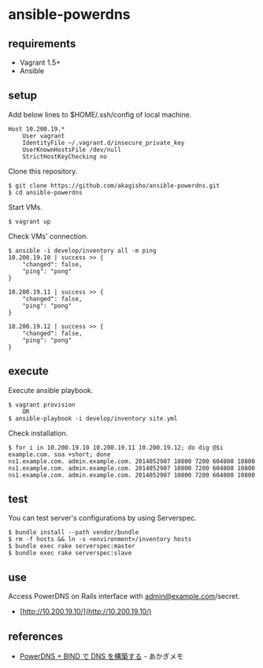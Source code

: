 # ansible-powerdns

## requirements

* Vagrant 1.5+
* Ansible

## setup

Add below lines to $HOME/.ssh/config of local machine.

    Host 10.200.19.*
        User vagrant
        IdentityFile ~/.vagrant.d/insecure_private_key
        UserKnownHostsFile /dev/null
        StrictHostKeyChecking no

Clone this repository.

    $ git clone https://github.com/akagisho/ansible-powerdns.git
    $ cd ansible-powerdns

Start VMs.

    $ vagrant up

Check VMs' connection.

    $ ansible -i develop/inventory all -m ping
    10.200.19.10 | success >> {
        "changed": false,
        "ping": "pong"
    }
    
    10.200.19.11 | success >> {
        "changed": false,
        "ping": "pong"
    }
    
    10.200.19.12 | success >> {
        "changed": false,
        "ping": "pong"
    }

## execute

Execute ansible playbook.

    $ vagrant provision
        OR
    $ ansible-playbook -i develop/inventory site.yml

Check installation.

    $ for i in 10.200.19.10 10.200.19.11 10.200.19.12; do dig @$i example.com. soa +short; done
    ns1.example.com. admin.example.com. 2014052907 10800 7200 604800 10800
    ns1.example.com. admin.example.com. 2014052907 10800 7200 604800 10800
    ns1.example.com. admin.example.com. 2014052907 10800 7200 604800 10800

## test

You can test server's configurations by using Serverspec.

    $ bundle install --path vendor/bundle
    $ rm -f hosts && ln -s <environment>/inventory hosts
    $ bundle exec rake serverspec:master
    $ bundle exec rake serverspec:slave

## use

Access PowerDNS on Rails interface with admin@example.com/secret.

* [http://10.200.19.10/](http://10.200.19.10/)

## references

* [PowerDNS + BIND で DNS を構築する](http://blog.akagi.jp/archives/4205.html) - あかぎメモ
